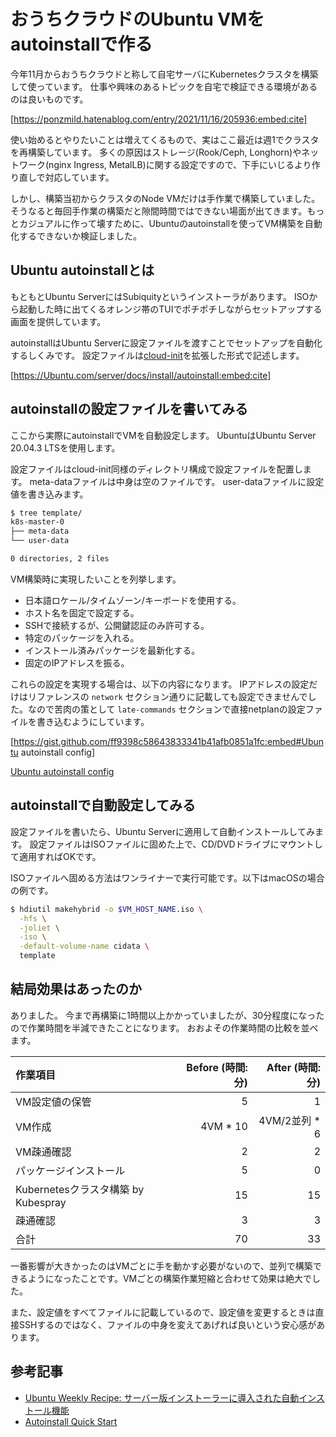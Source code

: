 # おうちクラウドのUbuntu VMをautoinstallで作る

今年11月からおうちクラウドと称して自宅サーバにKubernetesクラスタを構築して使っています。
仕事や興味のあるトピックを自宅で検証できる環境があるのは良いものです。

[https://ponzmild.hatenablog.com/entry/2021/11/16/205936:embed:cite]

使い始めるとやりたいことは増えてくるもので、実はここ最近は週1でクラスタを再構築しています。
多くの原因はストレージ(Rook/Ceph, Longhorn)やネットワーク(nginx Ingress, MetalLB)に関する設定ですので、下手にいじるより作り直しで対応しています。

しかし、構築当初からクラスタのNode VMだけは手作業で構築していました。そうなると毎回手作業の構築だと隙間時間ではできない場面が出てきます。もっとカジュアルに作って壊すために、Ubuntuのautoinstallを使ってVM構築を自動化するできないか検証しました。


## Ubuntu autoinstallとは

もともとUbuntu ServerにはSubiquityというインストーラがあります。
ISOから起動した時に出てくるオレンジ帯のTUIでポチポチしながらセットアップする画面を提供しています。

autoinstallはUbuntu Serverに設定ファイルを渡すことでセットアップを自動化するしくみです。
設定ファイルは[cloud-init](https://cloudinit.readthedocs.io/en/latest/index.html)を拡張した形式で記述します。

[https://Ubuntu.com/server/docs/install/autoinstall:embed:cite]


## autoinstallの設定ファイルを書いてみる

ここから実際にautoinstallでVMを自動設定します。
UbuntuはUbuntu Server 20.04.3 LTSを使用します。

設定ファイルはcloud-init同様のディレクトリ構成で設定ファイルを配置します。
meta-dataファイルは中身は空のファイルです。
user-dataファイルに設定値を書き込みます。

```bash
$ tree template/
k8s-master-0
├── meta-data
└── user-data

0 directories, 2 files
```

VM構築時に実現したいことを列挙します。

* 日本語ロケール/タイムゾーン/キーボードを使用する。
* ホスト名を固定で設定する。
* SSHで接続するが、公開鍵認証のみ許可する。
* 特定のパッケージを入れる。
* インストール済みパッケージを最新化する。
* 固定のIPアドレスを振る。

これらの設定を実現する場合は、以下の内容になります。
IPアドレスの設定だけはリファレンスの `network` セクション通りに記載しても設定できませんでした。なので苦肉の策として `late-commands` セクションで直接netplanの設定ファイルを書き込むようにしています。


[https://gist.github.com/ff9398c58643833341b41afb0851a1fc:embed#Ubuntu autoinstall config]

[Ubuntu autoinstall config](https://gist.github.com/ff9398c58643833341b41afb0851a1fc)




## autoinstallで自動設定してみる

設定ファイルを書いたら、Ubuntu Serverに適用して自動インストールしてみます。
設定ファイルはISOファイルに固めた上で、CD/DVDドライブにマウントして適用すればOKです。

ISOファイルへ固める方法はワンライナーで実行可能です。以下はmacOSの場合の例です。

```bash
$ hdiutil makehybrid -o $VM_HOST_NAME.iso \
  -hfs \
  -joliet \
  -iso \
  -default-volume-name cidata \
  template
```


## 結局効果はあったのか

ありました。
今まで再構築に1時間以上かかっていましたが、30分程度になったので作業時間を半減できたことになります。
おおよその作業時間の比較を並べます。

|作業項目|Before (時間: 分)|After (時間: 分)|
|:--|--:|--:|
|VM設定値の保管|5|1|
|VM作成|4VM * 10|4VM/2並列 * 6|
|VM疎通確認|2|2|
|パッケージインストール|5|0|
|Kubernetesクラスタ構築 by Kubespray|15|15|
|疎通確認|3|3|
|合計|70|33|

一番影響が大きかったのはVMごとに手を動かす必要がないので、並列で構築できるようになったことです。VMごとの構築作業短縮と合わせて効果は絶大でした。

また、設定値をすべてファイルに記載しているので、設定値を変更するときは直接SSHするのではなく、ファイルの中身を変えてあげれば良いという安心感があります。


## 参考記事

* [Ubuntu Weekly Recipe: サーバー版インストーラーに導入された自動インストール機能](https://gihyo.jp/admin/serial/01/ubuntu-recipe/0615)
* [Autoinstall Quick Start](https://ubuntu.com/server/docs/install/autoinstall-quickstart)
